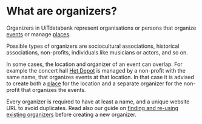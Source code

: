 # What are organizers?

Organizers in UiTdatabank represent organisations or persons that organize [events](../events/introduction.md) or manage [places](../places/introduction.md).

Possible types of organizers are sociocultural associations, historical associations, non-profits, individuals like musicians or actors, and so on.

In some cases, the location and organizer of an event can overlap. For example the concert hall [Het Depot](https://nl.wikipedia.org/wiki/Het_Depot_(muziekcentrum)) is managed by a non-profit with the same name, that organizes events at that location. In that case it is advised to create both a [place](../places/introduction.md) for the location and a separate organizer for the non-profit that organizes the events.

Every organizer is required to have at least a name, and a unique website URL to avoid duplicates. Read also our guide on [finding and re-using existing organizers](finding-and-reusing-organizers.md) before creating a new organizer.
